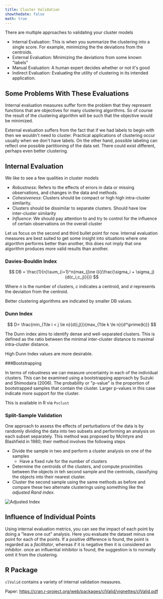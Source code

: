 ```yaml
---
title: Cluster Validation
showthedate: false
math: true
---
```


There are multiple approaches to validating your cluster models

- Internal Evaluation: This is when you summarize the clustering into a single score. For example, minimizing the the deviations from the centroids.
- External Evaluation: Minimizing the deviations from some known "labels"
- Manual Evaluation: A human expert decides whether or not it's good
- Indirect Evaluation: Evaluating the utility of clustering in its intended application.

## Some Problems With These Evaluations

Internal evaluation measures suffer form the problem that they represent functions that are objectives for many clustering algorithms. So of course the result of the clustering algorithm will be such that the objective would be minimized.

External evaluation suffers from the fact that if we had labels to begin with then we wouldn't need to cluster. Practical applications of clustering occur usually when we don't have labels. On the other hand, possible labeling can reflect one possible partitioning of the data set. There could exist different, perhaps even better clustering.

## Internal Evaluation

We like to see a few qualities in cluster models

- *Robustness*: Refers to the effects of errors in data or missing observations, and changes in the data and methods.
- *Cohesiveness*: Clusters should be compact or high high intra-cluster similarity.
- Clusters should be dissimilar to separate clusters. Should have low inter-cluster similarity
- *Influence*: We should pay attention to and try to control for the influence of certain observations on the overall cluster

Let us focus on the second and third bullet point for now. Internal evaluation measures are best suited to get some insight into situations where one algorithm performs better than another, this does not imply that one algorithm produces more valid results than another.

### Davies-Bouldin Index

$$
DB = \frac{1}{n}\sum_{i=1}^n{max_{j\ne i}{(\frac{\sigma_i + \sigma_j}{d(c_i,c_j)})}}
$$

Where $n$ is the number of clusters, $c$ indicates a centroid, and $\sigma$ represents the deviation from the centroid.

Better clustering algorithms are indicated by smaller DB values.

### Dunn Index

$$
D= \frac{min_{1\le i < j \le n}{d(i,j)}}{max_{1\le k \le n}{d^\prime(k)}}
$$

The Dunn index aims to identify dense and well-separated clusters. This is defined as the ratio between the minimal inter-cluster distance to maximal intra-cluster distance.

High Dunn Index values are more desirable.

###Bootstrapping

In terms of robustness we can measure uncertainty in each of the individual clusters. This can be examined using a bootstrapping approach by Suzuki and Shimodaira (2006). The probability or "p-value" is the proportion of bootstrapped samples that contain the cluster. Larger p-values in this case indicate more support for the cluster.

This is available in R via `Pvclust`

### Split-Sample Validation

One approach to assess the effects of perturbations of the data is by randomly dividing the data into two subsets and performing an analysis on each subset separately. This method was proposed by McIntyre and Blashfield in 1980; their method involves the following steps

- Divide the sample in two and perform a cluster analysis on one of the samples
  - Have a fixed rule for the number of clusters
- Determine the centroids of the clusters, and compute proximities between the objects in teh second sample and the centroids, classifying the objects into their nearest cluster.
- Cluster the second sample using the same methods as before and compare these two alternate clusterings using something like the *adjusted Rand index*.

![Adjusted Index](https://wikimedia.org/api/rest_v1/media/math/render/svg/b1850490e5209123ab6e5b905495b4d5f9a1f661)

## Influence of Individual Points

Using internal evaluation metrics, you can see the impact of each point by doing a "leave one out" analysis. Here you evaluate the dataset minus one point for each of the points.  If a positive difference is found, the point is regarded as a *facilitator*, whereas if it is negative then it is considered an *inhibitor*. once an influential inhibitor is found, the suggestion is to normally omit it from the clustering.

## R Package

`clValid` contains a variety of internal validation measures.

Paper: https://cran.r-project.org/web/packages/clValid/vignettes/clValid.pdf
